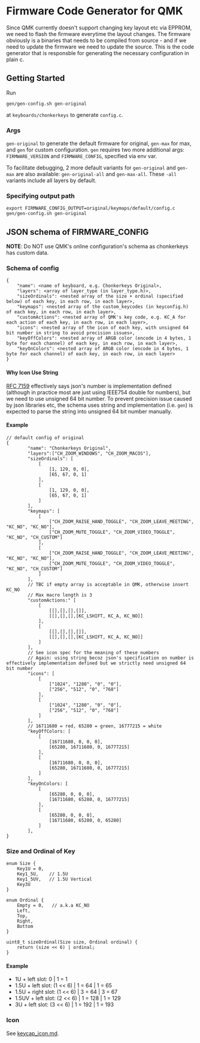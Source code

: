 # Firmware Code Generator for QMK

Since QMK currently doesn't support changing key layout etc via EPPROM, we need to flash the firmware everytime the layout changes. The firmware obviously is a binaries that needs to be compiled from source - and if we need to update the firmware we need to update the source. This is the code generator that is responsble for generating the necessary configuration in plain c.

## Getting Started

Run
```
gen/gen-config.sh gen-original
```
at `keyboards/chonkerkeys` to generate `config.c`. 

### Args

`gen-original` to generate the default firmware for original, `gen-max` for max, and `gen` for custom configuration. `gen` requires two more additional args: `FIRMWARE_VERSION` and `FIRMWARE_CONFIG`, specified via env var.

To facilitate debugging, 2 more default variants for `gen-original` and `gen-max` are also available: `gen-original-all` and `gen-max-all`. These `-all` variants include all layers by default.

### Specifying output path

```
export FIRMWARE_CONFIG_OUTPUT=original/keymaps/default/config.c
gen/gen-config.sh gen-original
```

## JSON schema of FIRMWARE_CONFIG

**NOTE**: Do NOT use QMK's online configuration's schema as chonkerkeys has custom data.

### Schema of config

```
{
	"name": <name of keyboard, e.g. Chonkerkeys Original>,
    "layers": <array of layer_type (in layer_type.h)>,
	"sizeOrdinals": <nested array of the size + ordinal (specified below) of each key, in each row, in each layer>,
	"keymaps": <nested array of the custom_keycodes (in keyconfig.h) of each key, in each row, in each layer>,
	"customActions": <nested array of QMK's key code, e.g. KC_A for each action of each key, in each row, in each layer>,
	"icons": <nested array of the icon of each key, with unsigned 64 bit number in string to avoid precision issues>,
	"keyOffColors": <nested array of ARGB color (encode in 4 bytes, 1 byte for each channel) of each key, in each row, in each layer>,
	"keyOnColors": <nested array of ARGB color (encode in 4 bytes, 1 byte for each channel) of each key, in each row, in each layer>
}
```

#### Why Icon Use String

[RFC 7159](https://www.rfc-editor.org/rfc/rfc7159#section-6) effectively says json's number is implementation defined (although in practice most are just using IEEE754 double for numbers), but we need to use unsigned 64 bit number. To prevent precision issue caused by json libraries etc, the schema uses string and implementation (i.e. `gen`) is expected to parse the string into unsigned 64 bit number manually.

#### Example

```
// default config of original
{
		"name": "Chonkerkeys Original",
		"layers":["CH_ZOOM_WINDOWS", "CH_ZOOM_MACOS"],
		"sizeOrdinals": [
			[
				[1, 129, 0, 0],
				[65, 67, 0, 1]
			],
			[
				[1, 129, 0, 0],
				[65, 67, 0, 1]
			]
		],
		"keymaps": [
   			[
        		["CH_ZOOM_RAISE_HAND_TOGGLE", "CH_ZOOM_LEAVE_MEETING", "KC_NO", "KC_NO"],
        		["CH_ZOOM_MUTE_TOGGLE", "CH_ZOOM_VIDEO_TOGGLE", "KC_NO", "CH_CUSTOM"]
    		],
    		[
        		["CH_ZOOM_RAISE_HAND_TOGGLE", "CH_ZOOM_LEAVE_MEETING", "KC_NO", "KC_NO"],
        		["CH_ZOOM_MUTE_TOGGLE", "CH_ZOOM_VIDEO_TOGGLE", "KC_NO", "CH_CUSTOM"]
    		]
		],
		// TBC if empty array is acceptable in QMK, otherwise insert KC_NO
		// Max macro length is 3
		"customActions:" [
			[
				[[],[],[],[]],
				[[],[],[],[KC_LSHIFT, KC_A, KC_NO]]
			],
			[
				[[],[],[],[]],
				[[],[],[],[KC_LSHIFT, KC_A, KC_NO]]
			]
		],
		// See icon spec for the meaning of these numbers
		// Again: using string becoz json's specification on number is effectively implementation defined but we strictly need unsigned 64 bit number
		"icons": [
			[
				["1024", "1280", "0", "0"],
				["256", "512", "0", "768"]
			],
			[
				["1024", "1280", "0", "0"],
				["256", "512", "0", "768"]
			]
		],
		// 16711680 = red, 65280 = green, 16777215 = white
		"keyOffColors: [
			[
				[16711680, 0, 0, 0],
				[65280, 16711680, 0, 16777215]
			],
			[
				[16711680, 0, 0, 0],
				[65280, 16711680, 0, 16777215]
			]
		],
		"keyOnColors: [
			[
				[65280, 0, 0, 0],
				[16711680, 65280, 0, 16777215]
			],
			[
				[65280, 0, 0, 0],
				[16711680, 65280, 0, 65280]
			]
		],
}
```

### Size and Ordinal of Key

```
enum Size {
    Key1U = 0,
    Key1_5U,    // 1.5U
	Key1_5UV,	// 1.5U Vertical
    Key3U
}

enum Ordinal {
    Empty = 0,   // a.k.a KC_NO
    Left,
    Top,
    Right,
    Bottom
}

uint8_t sizeOrdinal(Size size, Ordinal ordinal) {
    return (size << 6) | ordinal;
}
```

#### Example

- 1U + left slot: 0 | 1 = 1
- 1.5U + left slot: (1 << 6) | 1 = 64 | 1 = 65
- 1.5U + right slot: (1 << 6) | 3 = 64 | 3 = 67
- 1.5UV + left slot: (2 << 6) | 1 = 128 | 1 = 129
- 3U + left slot: (3 << 6) | 1 = 192 | 1 = 193

### Icon

See [keycap_icon.md](../keycap_icon.md).
